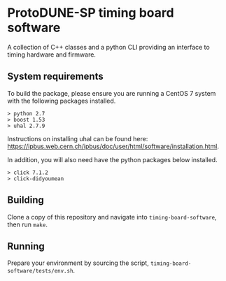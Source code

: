 ProtoDUNE-SP timing board software
==================================
A collection of C++ classes and a python CLI providing an interface to timing hardware and firmware.

System requirements
--------

To build the package, please ensure you are running a CentOS 7 system with the following packages installed.

```
> python 2.7
> boost 1.53
> uhal 2.7.9
```

Instructions on installing uhal can be found here: https://ipbus.web.cern.ch/ipbus/doc/user/html/software/installation.html.

In addition, you will also need have the python packages below installed.

```
> click 7.1.2
> click-didyoumean
```

Building
--------

Clone a copy of this repository and navigate into `timing-board-software`, then run `make`.

Running
--------

Prepare your environment by sourcing the script, `timing-board-software/tests/env.sh`.